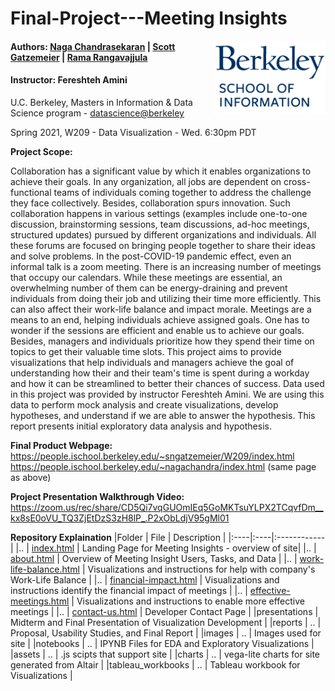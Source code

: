 Final-Project---Meeting Insights
====================================================

<img align="right" width="180" src="./images/berkeley.png"/>

#### Authors: [Naga Chandrasekaran](https://github.com/nagachandrasekaran) | [Scott Gatzemeier](https://github.com/sngatzemeier) | [Rama Rangavajjula](https://github.com/rkrama)
#### Instructor: Fereshteh Amini <br> 
U.C. Berkeley, Masters in Information & Data Science program - [datascience@berkeley](https://datascience.berkeley.edu/) 

Spring 2021, W209 - Data Visualization - Wed. 6:30pm PDT

**Project Scope:**

Collaboration has a significant value by which it enables organizations to achieve their goals. In any organization, all jobs are dependent on cross-functional teams of individuals coming together to address the challenge they face collectively. Besides, collaboration spurs innovation. Such collaboration happens in various settings (examples include one-to-one discussion, brainstorming sessions, team discussions, ad-hoc meetings, structured updates) pursued by different organizations and individuals. All these forums are focused on bringing people together to share their ideas and solve problems. In the post-COVID-19 pandemic effect, even an informal talk is a zoom meeting. There is an increasing number of meetings that occupy our calendars. While these meetings are essential, an overwhelming number of them can be energy-draining and prevent individuals from doing their job and utilizing their time more efficiently. This can also affect their work-life balance and impact morale. Meetings are a means to an end, helping individuals achieve assigned goals. One has to wonder if the sessions are efficient and enable us to achieve our goals. Besides, managers and individuals prioritize how they spend their time on topics to get their valuable time slots. This project aims to provide visualizations that help individuals and managers achieve the goal of understanding how their and their team's time is spent during a workday and how it can be streamlined to better their chances of success.
Data used in this project was provided by instructor Fereshteh Amini. We are using this data to perform mock analysis and create visualizations, develop hypotheses, and understand if we are able to answer the hypothesis. This report presents initial exploratory data analysis and hypothesis.

**Final Product Webpage:**
https://people.ischool.berkeley.edu/~sngatzemeier/W209/index.html
https://people.ischool.berkeley.edu/~nagachandra/index.html (same page as above)

**Project Presentation Walkthrough Video:**
https://zoom.us/rec/share/CD5Qi7vqGUOmIEq5GoMKTsuYLPX2TCqvfDm__kx8sE0oVU_TQ3ZjEtDzS3zH8lP_.P2xObLdjV95gMl01

**Repository Explaination**
  |Folder | File | Description |
  |:----|:----|:------------|
  |.. | [index.html](index.html) | Landing Page for Meeting Insights - overview of site|
  |.. | [about.html](about.html) | Overview of Meeting Insight Users, Tasks, and Data |
  |.. | [work-life-balance.html](work-life-balance.html) | Visualizations and instructions for help with company's Work-Life Balance |
  |.. | [financial-impact.html](financial-impact.html) | Visualizations and instructions identify the financial impact of meetings |
  |.. | [effective-meetings.html](effective-meetings.html) | Visualizations and instructions to enable more effective meetings |
  |.. | [contact-us.html](contact-us.html) | Developer Contact Page |
  |presentations | Midterm and Final Presentation of Visualization Development |
  |reports | .. | Proposal, Usability Studies, and Final Report |
  |images | .. | Images used for site |
  |notebooks | .. | IPYNB Files for EDA and Exploratory Visualizations |
  |assets | .. | .js scipts that support site |
  |charts | .. | vega-lite charts for site generated from Altair |
  |tableau_workbooks | .. | Tableau workbook for Visualizations |


